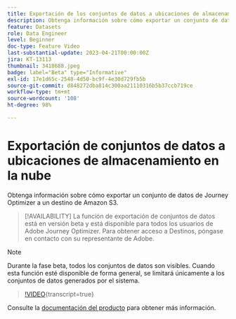 ```yaml
---
title: Exportación de los conjuntos de datos a ubicaciones de almacenamiento en la nube (beta)
description: Obtenga información sobre cómo exportar un conjunto de datos de Journey Optimizer a un destino de Amazon S3.
feature: Datasets
role: Data Engineer
level: Beginner
doc-type: Feature Video
last-substantial-update: 2023-04-21T00:00:00Z
jira: KT-13113
thumbnail: 3418688.jpeg
badge: label="Beta" type="Informative"
exl-id: 17e1d65c-2548-4d50-bc9f-4e30d729fb5b
source-git-commit: d848272dba814c300aa21110316b5b37ccb719ce
workflow-type: tm+mt
source-wordcount: '108'
ht-degree: 98%

---
```


# Exportación de conjuntos de datos a ubicaciones de almacenamiento en la nube

Obtenga información sobre cómo exportar un conjunto de datos de Journey Optimizer a un destino de Amazon S3.

>[!AVAILABILITY]
>La función de exportación de conjuntos de datos está en versión beta y está disponible para todos los usuarios de Adobe Journey Optimizer. Para obtener acceso a Destinos, póngase en contacto con su representante de Adobe.

>[!NOTE]
>Durante la fase beta, todos los conjuntos de datos son visibles. Cuando esta función esté disponible de forma general, se limitará únicamente a los conjuntos de datos generados por el sistema.

>[!VIDEO](https://video.tv.adobe.com/v/3418688/?quality=12&learn=on){transcript=true}

Consulte la [documentación del producto](https://experienceleague.adobe.com/docs/journey-optimizer/using/data-management/datasets/export-datasets.html?lang=es) para obtener más información.
